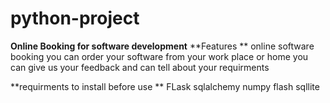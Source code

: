 # python-project
**Online Booking for software development** 
**Features **
online software booking 
you can order your software from your work place or home 
you can give us your feedback and can tell about your requirments 

**requirments to install before use **
FLask
sqlalchemy
numpy
flash
sqllite
